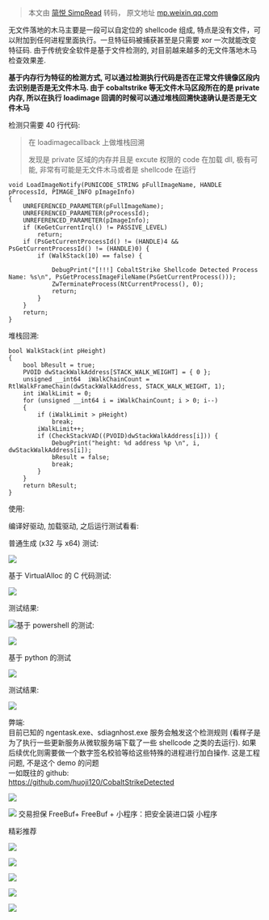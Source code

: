 > 本文由 [简悦 SimpRead](http://ksria.com/simpread/) 转码， 原文地址 [mp.weixin.qq.com](https://mp.weixin.qq.com/s/Bw8Kft2JgrleC9HRlkX3bw)

无文件落地的木马主要是一段可以自定位的 shellcode 组成, 特点是没有文件，可以附加到任何进程里面执行。一旦特征码被捕获甚至是只需要 xor 一次就能改变特征码. 由于传统安全软件是基于文件检测的, 对目前越来越多的无文件落地木马检查效果差.

**基于内存行为特征的检测方式, 可以通过检测执行代码是否在正常文件镜像区段内去识别是否是无文件木马. 由于 cobaltstrike 等无文件木马区段所在的是 private 内存, 所以在执行 loadimage 回调的时候可以通过堆栈回溯快速确认是否是无文件木马**

检测只需要 40 行代码:

> 在 loadimagecallback 上做堆栈回溯
> 
> 发现是 private 区域的内存并且是 excute 权限的 code 在加载 dll, 极有可能, 非常有可能是无文件木马或者是 shellcode 在运行

```
void LoadImageNotify(PUNICODE_STRING pFullImageName, HANDLE pProcessId, PIMAGE_INFO pImageInfo)
{
    UNREFERENCED_PARAMETER(pFullImageName);
    UNREFERENCED_PARAMETER(pProcessId);
    UNREFERENCED_PARAMETER(pImageInfo);
    if (KeGetCurrentIrql() != PASSIVE_LEVEL)
        return;
    if (PsGetCurrentProcessId() != (HANDLE)4 && PsGetCurrentProcessId() != (HANDLE)0) {
        if (WalkStack(10) == false) {

            DebugPrint("[!!!] CobaltStrike Shellcode Detected Process Name: %s\n", PsGetProcessImageFileName(PsGetCurrentProcess()));
            ZwTerminateProcess(NtCurrentProcess(), 0);
            return;
        }
    }
    return;
}
```

堆栈回溯:

```
bool WalkStack(int pHeight)
{
    bool bResult = true;
    PVOID dwStackWalkAddress[STACK_WALK_WEIGHT] = { 0 };
    unsigned __int64  iWalkChainCount = RtlWalkFrameChain(dwStackWalkAddress, STACK_WALK_WEIGHT, 1);
    int iWalkLimit = 0;
    for (unsigned __int64 i = iWalkChainCount; i > 0; i--)
    {
        if (iWalkLimit > pHeight)
            break;
        iWalkLimit++;
        if (CheckStackVAD((PVOID)dwStackWalkAddress[i])) {
            DebugPrint("height: %d address %p \n", i, dwStackWalkAddress[i]);
            bResult = false;
            break;
        }
    }
    return bResult;
}
```

使用:

编译好驱动, 加载驱动, 之后运行测试看看:

普通生成 (x32 与 x64) 测试:

![](https://mmbiz.qpic.cn/mmbiz_jpg/qq5rfBadR3ibFGe1lZRQcfOGAsfUXwBWnLLzmSQYRicDltjiayiacZSZLvfVGlic0kPE4mt1Dlrm0oHG9iaxtG4Q3YVA/640?wx_fmt=jpeg)

基于 VirtualAlloc 的 C 代码测试:

![](https://mmbiz.qpic.cn/mmbiz_jpg/qq5rfBadR3ibFGe1lZRQcfOGAsfUXwBWnKblKVQriaLdianiczNLc5Ebcibyibf7ctNeibJSJqyQWx4riaj2KoBKYQYXjQ/640?wx_fmt=jpeg)

测试结果:

![](https://mmbiz.qpic.cn/mmbiz_jpg/qq5rfBadR3ibFGe1lZRQcfOGAsfUXwBWnoIgUickM0roicoqLoIWYMHBqde21coRudfecPuj8lWB7iaXQOEWZxxHUQ/640?wx_fmt=jpeg)基于 powershell 的测试:

![](https://mmbiz.qpic.cn/mmbiz_jpg/qq5rfBadR3ibFGe1lZRQcfOGAsfUXwBWnU8RSmPKaph0Rvfia4eRyRjyOxH0TfdYugswNBtuK49dE2K9zXePpgmA/640?wx_fmt=jpeg)

基于 python 的测试

![](https://mmbiz.qpic.cn/mmbiz_jpg/qq5rfBadR3ibFGe1lZRQcfOGAsfUXwBWnNg1G1L72H8JcicoVRhaTfvuUibicXT8z2kLhKqHBibv35zD1fVxCwwS65g/640?wx_fmt=jpeg)

测试结果:

![](https://mmbiz.qpic.cn/mmbiz_jpg/qq5rfBadR3ibFGe1lZRQcfOGAsfUXwBWntqVxRRVzicpnUVqbUYmIPO3Jg5OZibz4WP4n3ibCUcatBZsiaFA7LQVVDQ/640?wx_fmt=jpeg)

弊端:  
目前已知的 ngentask.exe、sdiagnhost.exe 服务会触发这个检测规则 (看样子是为了执行一些更新服务从微软服务端下载了一些 shellcode 之类的去运行). 如果后续优化则需要做一个数字签名校验等给这些特殊的进程进行加白操作. 这是工程问题, 不是这个 demo 的问题  
一如既往的 github:  
https://github.com/huoji120/CobaltStrikeDetected  

![](https://mmbiz.qpic.cn/mmbiz_gif/qq5rfBadR38Tm7G07JF6t0KtSAuSbyWtgFA8ywcatrPPlURJ9sDvFMNwRT0vpKpQ14qrYwN2eibp43uDENdXxgg/640?wx_fmt=gif)

![](http://mmbiz.qpic.cn/mmbiz_png/3Uce810Z1ibJ71wq8iaokyw684qmZXrhOEkB72dq4AGTwHmHQHAcuZ7DLBvSlxGyEC1U21UMgSKOxDGicUBM7icWHQ/640?wx_fmt=png&wxfrom=200) 交易担保 FreeBuf+ FreeBuf + 小程序：把安全装进口袋 小程序

  

精彩推荐

  

  

  

  

****![](https://mmbiz.qpic.cn/mmbiz_jpg/qq5rfBadR3ib2xibAss1xbykgjtgKvut2LUribibnyiaBpicTkS10Asn4m4HgpknoH9icgqE0b0TVSGfGzs0q8sJfWiaFg/640?wx_fmt=jpeg)****

  

[![](https://mmbiz.qpic.cn/mmbiz_png/qq5rfBadR3ic1YSqMEGaoBvQqUqGqTVW4KwVA6ePJbEc5lPmoicqjfWV2T2BgH6icQDvAhvhqHQvxSl3cjacCulqQ/640?wx_fmt=png)](https://mp.weixin.qq.com/s?__biz=Mzg2MTAwNzg1Ng==&mid=2247486459&idx=1&sn=74658ddb6cd1bfb2d224bc7c3a236015&scene=21#wechat_redirect)

[![](https://mmbiz.qpic.cn/mmbiz_jpg/qq5rfBadR3ibnOz2Slh3icgLwEyRibxE9Qa7ziag03WLN71NL5icWxBsNPGzNlDEQrNVpjoIRnmglkpJ61iaP7giaBZww/640?wx_fmt=jpeg)](https://mp.weixin.qq.com/s?__biz=Mzg2MTAwNzg1Ng==&mid=2247486404&idx=1&sn=6d434a8d335887fc665287732933091d&scene=21#wechat_redirect)

[![](https://mmbiz.qpic.cn/mmbiz_jpg/qq5rfBadR384iaX6B8n12ebKz8LqibnrDQTyFTVGgeUQ20OH45Z1KqtjzL83XLEjDicq9Sbvd5SeXyUbd7iaWFdmHw/640?wx_fmt=jpeg)](https://mp.weixin.qq.com/s?__biz=Mzg2MTAwNzg1Ng==&mid=2247486350&idx=1&sn=ce56524dc187468146dc23a991b0596a&scene=21#wechat_redirect)

**************![](https://mmbiz.qpic.cn/mmbiz_gif/qq5rfBadR3icF8RMnJbsqatMibR6OicVrUDaz0fyxNtBDpPlLfibJZILzHQcwaKkb4ia57xAShIJfQ54HjOG1oPXBew/640?wx_fmt=gif)**************